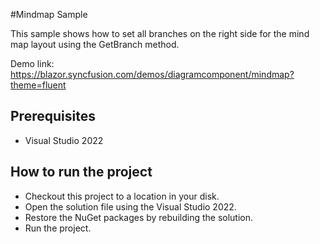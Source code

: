 #Mindmap Sample

This sample shows how to set all branches on the right side for the mind map layout using the GetBranch method.

Demo link:
https://blazor.syncfusion.com/demos/diagramcomponent/mindmap?theme=fluent

## Prerequisites

* Visual Studio 2022

## How to run the project

* Checkout this project to a location in your disk.
* Open the solution file using the Visual Studio 2022.
* Restore the NuGet packages by rebuilding the solution.
* Run the project.
